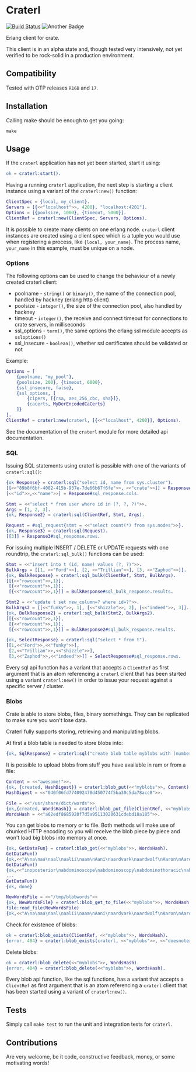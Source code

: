 # Craterl #


[![Build Status](https://travis-ci.org/crate/craterl.svg?branch=master)](https://travis-ci.org/crate/craterl)
![Another Badge](http://img.shields.io/badge/another-badge-green.svg)

Erlang client for crate.

This client is in an alpha state and, though tested very intensively,
not yet verified to be rock-solid in a production environment.

## Compatibility ##

Tested with OTP releases ``R16B`` and ``17``.

## Installation ##

Calling make should be enough to get you going:

```
make
```

## Usage ##


If the ```craterl``` application has not yet been started,
start it using:

```erlang
ok = craterl:start().
```

Having a running ``craterl`` application, the next step is starting a client
instance using a variant of the ```craterl:new()``` function:

```erlang
ClientSpec = {local, my_client}.
Servers = [{<<"localhost">>, 4200}, "localhost:4201"].
Options = [{poolsize, 1000}, {timeout, 5000}].
ClientRef = craterl:new(ClientSpec, Servers, Options).
```

It is possible to create many clients on one erlang node.
```craterl``` client instances are created using a client spec which is
a tuple you would use when registering a process, like ```{local, your_name}```.
The process name, ```your_name``` in this example, must be unique on a node.

### Options ###

The following options can be used to change the behaviour of a newly created craterl client:

* poolname - ```string()``` or ```binary()```, the name of the connection pool, handled by hackney (erlang http client)
* poolsize - ```integer()```, the size of the connection pool, also handled by hackney
* timeout - ```integer()```, the receive and connect timeout for connections to crate servers, in milliseconds
* ssl_options - ```term()```, the same options the erlang ssl module accepts as ```ssloptions()```
* ssl_insecure - ```boolean()```, whether ssl certificates should be validated or not

Example:

```erlang
Options = [
    {poolname, "my_pool"}, 
    {poolsize, 200}, {timeout, 6000}, 
    {ssl_insecure, false}, 
    {ssl_options, [
        {cipers, [{rsa, aes_256_cbc, sha}]}, 
        {cacerts, MyDerEncodedCaCerts}
    ]}
].
ClientRef = craterl:new(craterl, [{<<"localhost", 4200}], Options).
```

See the documentation of the ```craterl``` module for more detailed api documentation.

### SQL ###

Issuing SQL statements using craterl is possible with one of the variants 
of ```craterl:sql()```:

```erlang
{ok Response} = craterl:sql("select id, name from sys.cluster").
[[<<"89b8f6bf-4082-415b-937e-7de66b67f6fe">>, <<"crate">>]] = Response#sql_response.rows.
[<<"id">>,<<"name">>] = Response#sql_response.cols.

Stmt = <<"select * from user where id in (?, ?, ?)">>.
Args = [1, 2, 3].
{ok, Response2} = craterl:sql(ClientRef, Stmt, Args).

Request = #sql_request{stmt = <<"select count(*) from sys.nodes">>}.
{ok, Response3} = craterl:sql(Request).
[[3]] = Response3#sql_response.rows.
```

For issuing multiple INSERT / DELETE or UPDATE requests with one roundtrip, 
the ```craterl:sql_bulk()``` functions can be used:

```erlang
Stmt = <<"insert into t (id, name) values (?, ?)">>.
BulkArgs = [[1, <<"Ford">>], [2, <<"Trillian">>], [3, <<"Zaphod">>]].
{ok, BulkResponse} = craterl:sql_bulk(ClientRef, Stmt, BulkArgs).
[[{<<"rowcount">>,1}], 
 [{<<"rowcount">>,1}], 
 [{<<"rowcount">>,1}]] = BulkResponse#sql_bulk_response.results.

Stmt2 = <<"update t set new_column=? where id=?">>.
BulkArgs2 = [[<<"funky">>, 1], [<<"shizzle">>, 2], [<<"indeed">>, 3]].
{ok, BulkResponse2} = craterl:sql_bulk(Stmt2, BulkArgs2).
[[{<<"rowcount">>,1}], 
 [{<<"rowcount">>,1}], 
 [{<<"rowcount">>,1}]] = BulkResponse2#sql_bulk_response.results.

{ok, SelectResponse} = craterl:sql("select * from t").
[[1,<<"Ford">>,<<"funky">>],
 [2,<<"Trillian">>,<<"shizzle">>],
 [3,<<"Zaphod">>,<<"indeed">>]] = SelectResponse#sql_response.rows.
```

Every sql api function has a variant that accepts a ```ClientRef``` as first 
argument that is an atom referencing a ```craterl``` client that has been 
started using a variant ```craterl:new()``` in order to issue your request 
against a specific server / cluster.

### Blobs ###

Crate is able to store blobs, files, binary somethings. They can be replicated to 
make sure you won't lose data.

Craterl fully supports storing, retrieving and manipulating blobs.

At first a blob table is needed to store blobs into:

```erlang
{ok, SqlResponse} = craterl:sql("create blob table myblobs with (number_of_replicas=1)").
```

It is possible to upload blobs from stuff you have available in ram or from a file:
 
```erlang
Content = <<"awesome!">>.
{ok, {created, HashDigest}} = craterl:blob_put(<<"myblobs">>, Content).
HashDigest = <<"040f06fd774092478d450774f5ba30c5da78acc8">>.

File = <<"/usr/share/dict/words">>
{ok,{created, WordsHash}} = craterl:blob_put_file(ClientRef, <<"myblobs">>, <<"/usr/share/dict/words">>).
WordsHash = <<"a62edf8685920f7d5a95113020631cdebd18a185">>.
```

You can get blobs to memory or to file. Both methods will make use of chunked HTTP
encoding so you will receive the blob piece by piece and won't load big blobs into memory at once.

```erlang
{ok, GetDataFun} = craterl:blob_get(<<"myblobs">>, WordsHash).
GetDataFun()
{ok,<<"A\na\naa\naal\naalii\naam\nAani\naardvark\naardwolf\nAaron\nAaronic\nAaronical\nAaronite\nAaronitic\nAaru\nAb\naba\nAbabdeh\nA"...>>}
GetDataFun()
{ok,<<"inoposterior\nabdominoscope\nabdominoscopy\nabdominothoracic\nabdominous\nabdominovaginal\nabdominovesical\nabduce\n"...>>}
...
GetDataFun()
{ok, done}

NewWordsFile = <<"/tmp/blobwords">>
{ok, NewWordsFile} = craterl:blob_get_to_file(<<"myblobs">>, WordsHash, NewWordsFile).
file:read_file(NewWordsFile)
{ok,<<"A\na\naa\naal\naalii\naam\nAani\naardvark\naardwolf\nAaron\nAaronic\nAaronical\nAaronite\nAaronitic\nAaru\nAb\naba\nAbabdeh\nA"...>>}
```

Check for existence of blobs:

```erlang
ok = craterl:blob_exists(ClientRef, <<"myblobs">>, WordsHash).
{error, 404} = craterl:blob_exists(craterl, <<"myblobs">>, <<"doesnotexist">>).
```

Delete blobs:

```erlang
ok = craterl:blob_delete(<<"myblobs">>, WordsHash).
{error, 404} = craterl:blob_delete(<<"myblobs">>, WordsHash).
```

Every blob api function, like the sql functions,  has a variant that accepts 
a ```ClientRef``` as first argument that is an atom referencing a ```craterl``` 
client that has been started using a variant of ```craterl:new()```.

## Tests ##


Simply call ```make test``` to run the unit and integration tests for ```craterl```.


## Contributions ##

Are very welcome, be it code, constructive feedback, money, or some motivating words!
